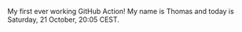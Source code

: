 My first ever working GitHub Action!
My name is Thomas and today is Saturday, 21 October, 20:05 CEST. 
